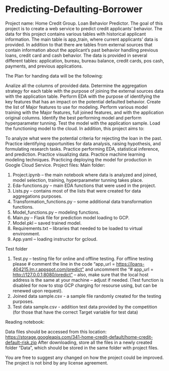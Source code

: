 # Predicting-Defaulting-Borrower

Project name: Home Credit Group. Loan Behavior Predictor. The goal of this project is to create a web service to predict credit applicants’ behavior. The data for this project contains various tables with historical applicant information. The main table is app_train, where current applicants’ data is provided. In addition to that there are tables from external sources that contain information about the applicant’s past behavior handling previous loans, credit card and cash behavior. The data is provided in several different tables: application, bureau, bureau balance, credit cards, pos cash, payments, and previous applications.

The Plan for handing data will be the following:

Analize all the columns of provided data.
Determine the aggregation strategy for each table with the purpose of joining the external sources data with the application table.
Perform EDA with the purpose of identifying the key features that has an impact on the potential defaulted behavior.
Create the list of Major features to use for modeling.
Perform various model training with the Major features, full joined features, and with the application original columns.
Identify the best performing model and perform hyperparameter tunning.
Test the model with the application sample.
Load the functioning model to the cloud.
In addition, this project aims to:

To analyze what were the potential criteria for rejecting the loan in the past.
Practice identifying opportunities for data analysis, raising hypothesis, and formulating research tasks.
Practice performing EDA, statistical inference, and prediction.
Practice visualizing data.
Practice machine learning modeling techniques.
Practicing deploying the model for production in Google Cloud Service.
Project files:
Main folder:
1. Project.ipynb – the main notebook where data is analyzed and joined, model selection, training, hyperparameter tunning takes place.
2. Eda-functions.py – main EDA functions that were used in the project.
3. Lists.py – contains most of the lists that were created for data aggregations purposes.
4. Transformation_functions.py – some additional data transformation functions.
5. Model_functions.py – modeling functions.
6. Main.py – Flask file for prediction model loading to GCP.
7. Model.pkl – saved trained model.
8. Requirements.txt – libraries that needed to be loaded to virtual environment.
9. App.yaml – loading instructor for gcloud.

Test folder
1. Test.py – testing file for online and offline testing. For offline testing please # comment the line in the code “app_url = https://loans-404215.lm.r.appspot.com/predict” and uncomment the “# app_url = http://127.0.0.1:8080/predict” – also, make sure that the local host address is the same at your machine – adjust if needed. (Test function is disabled for now to stop GCP charging for resourse using, but can be renewed upon request).
2. Joined data sample.csv - a sample file randomly created for the testing purposes.
3. Test data sample.csv - addition test data provided by the competition (for those that have the correct Target variable for test data) 

Reading notebook:

Data files should be accessed from this location: https://storage.googleapis.com/341-home-credit-default/home-credit-default-risk.zip
After downloading, store all the files in a newly created folder “Data”, which should be stored in the same folder with project files.

You are free to suggest any changed on how the project could be improved. The project is not bind by any license agreement.
